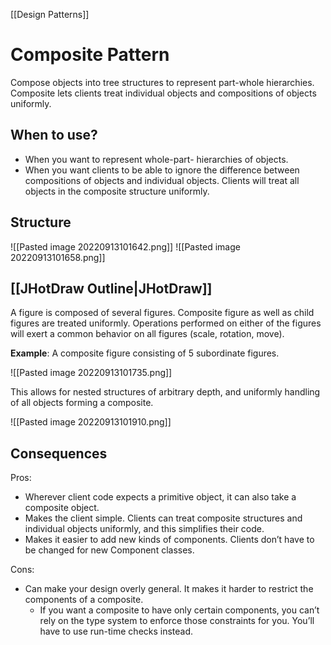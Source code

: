 [[Design Patterns]]

# Composite Pattern
Compose objects into tree structures to represent part-whole hierarchies. Composite lets clients treat individual objects and compositions of objects uniformly.

## When to use?
- When you want to represent whole-part- hierarchies of objects.
- When you want clients to be able to ignore the difference between compositions of objects and individual objects. Clients will treat all objects in the composite structure uniformly.

## Structure
![[Pasted image 20220913101642.png]]
![[Pasted image 20220913101658.png]]

## [[JHotDraw Outline|JHotDraw]]

A figure is composed of several figures. Composite figure as well as child figures are treated uniformly. Operations performed on either of the figures will exert a common behavior on all figures (scale, rotation, move).

**Example**: A composite figure consisting of 5 subordinate figures.

![[Pasted image 20220913101735.png]]

This allows for nested structures of arbitrary depth, and uniformly handling of all objects forming a composite.

![[Pasted image 20220913101910.png]]

## Consequences

Pros:
- Wherever client code expects a primitive object, it can also take a composite object.
- Makes the client simple. Clients can treat composite structures and individual objects uniformly, and this simplifies their code.
- Makes it easier to add new kinds of components. Clients don’t have to be changed for new Component classes.

Cons:
- Can make your design overly general. It makes it harder to restrict the components of a composite.
	- If you want a composite to have only certain components, you can’t rely on the type system to enforce those constraints for you. You’ll have to use run-time checks instead.